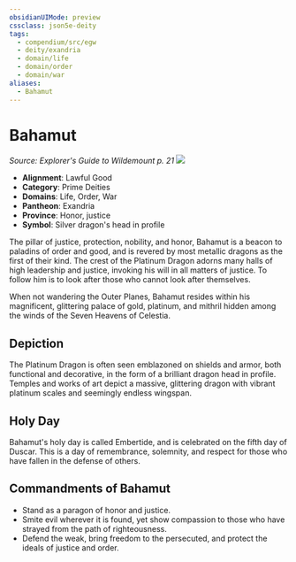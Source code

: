 ```yaml
---
obsidianUIMode: preview
cssclass: json5e-deity
tags:
  - compendium/src/egw
  - deity/exandria
  - domain/life
  - domain/order
  - domain/war
aliases:
  - Bahamut
---
```

# Bahamut
*Source: Explorer's Guide to Wildemount p. 21* 
![](/compendium/deities/img/symbol-of-bahamut.png#symbol)

- **Alignment**: Lawful Good
- **Category**: Prime Deities
- **Domains**: Life, Order, War
- **Pantheon**: Exandria
- **Province**: Honor, justice
- **Symbol**: Silver dragon's head in profile

The pillar of justice, protection, nobility, and honor, Bahamut is a beacon to paladins of order and good, and is revered by most metallic dragons as the first of their kind. The crest of the Platinum Dragon adorns many halls of high leadership and justice, invoking his will in all matters of justice. To follow him is to look after those who cannot look after themselves.

When not wandering the Outer Planes, Bahamut resides within his magnificent, glittering palace of gold, platinum, and mithril hidden among the winds of the Seven Heavens of Celestia.

## Depiction

The Platinum Dragon is often seen emblazoned on shields and armor, both functional and decorative, in the form of a brilliant dragon head in profile. Temples and works of art depict a massive, glittering dragon with vibrant platinum scales and seemingly endless wingspan.

## Holy Day

Bahamut's holy day is called Embertide, and is celebrated on the fifth day of Duscar. This is a day of remembrance, solemnity, and respect for those who have fallen in the defense of others.

## Commandments of Bahamut

- Stand as a paragon of honor and justice.
- Smite evil wherever it is found, yet show compassion to those who have strayed from the path of righteousness.
- Defend the weak, bring freedom to the persecuted, and protect the ideals of justice and order.